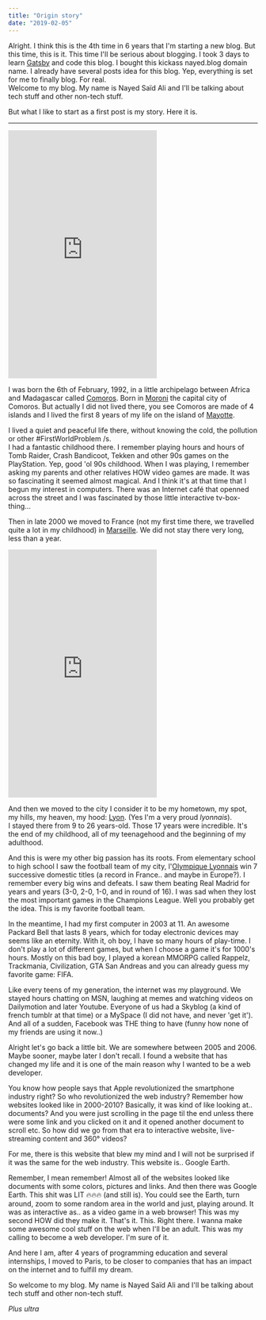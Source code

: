 ```yaml
---
title: "Origin story"
date: "2019-02-05"
---
```


Alright. I think this is the 4th time in 6 years that I'm starting a 
new blog. But this time, this is it. This time I'll be serious about blogging.
I took 3 days to learn [Gatsby](https://gatsbyjs.org) and code this blog.
I bought this kickass nayed.blog domain name. I already have several posts 
idea for this blog. Yep, everything is set for me to finally blog. For real.  
Welcome to my blog. My name is Nayed Saïd Ali and I'll be talking about tech 
stuff and other non-tech stuff.

But what I like to start as a first post is my story. Here it is.

___

<iframe
  height="500"
  frameborder="0"
  style="border:0"
  src="https://www.google.com/maps/embed/v1/view?center=-11.702902,43.25222&zoom=5&key=AIzaSyD9l_Oj8S4zr8djo7ezUL6OAj_7CEjBhXA"
  allowfullscreen
  >
</iframe>

I was born the 6th of February, 1992, in a little archipelago between Africa 
and Madagascar called [Comoros](https://en.wikipedia.org/wiki/Comoros).
Born in [Moroni](https://en.wikipedia.org/wiki/Moroni,_Comoros) the capital 
city of Comoros. But actually I did not lived there, you see Comoros are 
made of 4 islands and I lived the first 8 years of my life on the island of 
[Mayotte](https://en.wikipedia.org/wiki/Mayotte).

I lived a quiet and peaceful life there, without knowing the cold, the 
pollution or other #FirstWorldProblem /s.  
I had a fantastic childhood there. I remember playing hours and hours of 
Tomb Raider, Crash Bandicoot, Tekken and other 90s games on the PlayStation. 
Yep, good 'ol 90s childhood. When I was playing, I remember asking my parents 
and other relatives HOW video games are made. It was so fascinating it seemed 
almost magical. And I think it's at that time that I begun my interest in 
computers. There was an Internet café that openned across the street and I was 
fascinated by those little interactive tv-box-thing...

Then in late 2000 we moved to France (not my first time there, we travelled quite 
a lot in my childhood) in [Marseille](https://en.wikipedia.org/wiki/Marseille). 
We did not stay there very long, less than a year.

<iframe
  height="500"
  frameborder="0"
  style="border:0"
  src="https://www.google.com/maps/embed/v1/view?center=45.757175,4.831332&zoom=6&key=AIzaSyD9l_Oj8S4zr8djo7ezUL6OAj_7CEjBhXA"
  allowfullscreen
  >
</iframe>

And then we moved to the city I consider it to be my hometown, my spot, my hills, 
my heaven, my hood: [Lyon](https://en.wikipedia.org/wiki/Lyon). (Yes I'm a very 
proud *lyonnais*).  
I stayed there from 9 to 26 years-old. Those 17 years were incredible. It's the 
end of my childhood, all of my teenagehood and the beginning of my adulthood.

And this is were my other big passion has its roots. From elementary school to 
high school I saw the football team of my city, 
l'[Olympique Lyonnais](https://en.wikipedia.org/wiki/Olympique_Lyonnais) win 
7 successive domestic titles (a record in France.. and maybe in Europe?). 
I remember every big wins and defeats. I saw them beating Real Madrid for years 
and years (3-0, 2-0, 1-0, and in round of 16). I was sad when they lost the 
most important games in the Champions League. Well you probably get the idea. 
This is my favorite football team.

In the meantime, I had my first computer in 2003 at 11. An awesome Packard Bell 
that lasts 8 years, which for today electronic devices may seems like 
an eternity. With it, oh boy, I have so many hours of play-time. I don't 
play a lot of different games, but when I choose a game it's for 1000's hours. 
Mostly on this bad boy, I played a korean MMORPG called Rappelz, Trackmania, 
Civilization, GTA San Andreas and you can already guess my favorite game: FIFA.

Like every teens of my generation, the internet was my playground. We stayed 
hours chatting on MSN, laughing at memes and watching videos on Dailymotion and 
later Youtube. Everyone of us had a Skyblog (a kind of french tumblr at that 
time) or a MySpace (I did not have, and never 'get it'). And all of a sudden, 
Facebook was THE thing to have (funny how none of my friends are using it now..)

Alright let's go back a little bit. We are somewhere between 2005 and 2006. 
Maybe sooner, maybe later I don't recall. I found a website that has changed 
my life and it is one of the main reason why I wanted to be a web developer.

You know how people says that Apple revolutionized the smartphone industry right? 
So who revolutionized the web industry? Remember how websites looked like in 
2000-2010? Basically, it was kind of like looking at.. documents? And you were 
just scrolling in the page til the end unless there were some link and you 
clicked on it and it opened another document to scroll etc. So how did we go 
from that era to interactive website, live-streaming content and 360° videos?

For me, there is this website that blew my mind and I will not be surprised 
if it was the same for the web industry. This website is.. Google Earth.

Remember, I mean remember! Almost all of the websites looked like documents 
with some colors, pictures and links. And then there was Google Earth. 
This shit was LIT 🔥🔥🔥 (and still is). You could see the Earth, turn around, 
zoom to some random area in the world and just, playing around. It was as 
interactive as.. as a video game in a web browser! This was my second HOW did 
they make it. That's it. This. Right there. I wanna make some awesome cool 
stuff on the web when I'll be an adult. This was my calling to become a web 
developer. I'm sure of it.

And here I am, after 4 years of programming education and several internships, 
I moved to Paris, to be closer to companies that has an impact on the internet 
and to fulfill my dream.

So welcome to my blog. My name is Nayed Saïd Ali and I'll be talking about tech 
stuff and other non-tech stuff.

*Plus ultra*
